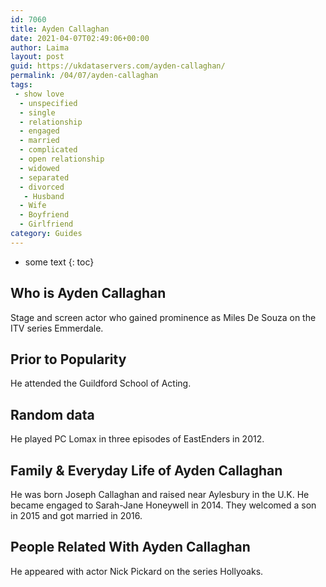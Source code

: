 ```yaml
---
id: 7060
title: Ayden Callaghan
date: 2021-04-07T02:49:06+00:00
author: Laima
layout: post
guid: https://ukdataservers.com/ayden-callaghan/
permalink: /04/07/ayden-callaghan
tags:
 - show love
  - unspecified
  - single
  - relationship
  - engaged
  - married
  - complicated
  - open relationship
  - widowed
  - separated
  - divorced
   - Husband
  - Wife
  - Boyfriend
  - Girlfriend
category: Guides
---
```


* some text
{: toc}


## Who is Ayden Callaghan
                  
                  
                  
Stage and screen actor who gained prominence as Miles De Souza on the ITV series Emmerdale.
                  
              
            
              
            
                
                
                
## Prior to Popularity
                  
                  
                  
He attended the Guildford School of Acting.
                  
              
            
              
            
                
                
                
## Random data
                  
                  
                  
He played PC Lomax in three episodes of EastEnders in 2012.
                  
              
            
              
            
                
                
                
## Family & Everyday Life of Ayden Callaghan
                  
                  
                  
He was born Joseph Callaghan and raised near Aylesbury in the U.K. He became engaged to Sarah-Jane Honeywell in 2014. They welcomed a son in 2015 and got married in 2016.
                  
              
            
              
            
                
                
                
## People Related With Ayden Callaghan
                  
                  
                  
He appeared with actor Nick Pickard on the series Hollyoaks.
                  
              
            
              
            
                
              
            
              
              
            
            
              
            
          
          
          